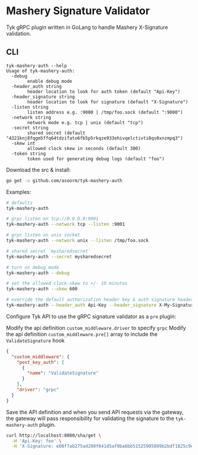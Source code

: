 Mashery Signature Validator
===========================

Tyk gRPC plugin written in GoLang to handle Mashery X-Signature validation.

CLI
---

```
tyk-mashery-auth --help
Usage of tyk-mashery-auth:
  -debug
        enable debug mode
  -header_auth string
        header location to look for auth token (default "Api-Key")
  -header_signature string
        header location to look for signature (default "X-Signature")
  -listen string
        listen address e.g. :9000 | /tmp/foo.sock (default ":9000")
  -network string
        network mode e.g. tcp | unix (default "tcp")
  -secret string
        shared secret (default "4321knj8fqgm5ffq64tdzifato6fb5p5rkqze933ehivqelctivti8qs0xnzmpq3")
  -skew int
        allowed clock skew in seconds (default 300)
  -token string
        token used for generating debug logs (default "foo")
```

Download the src & install:

```bash
go get -u github.com/asoorm/tyk-mashery-auth
```

Examples:

```bash
# defaults
tyk-mashery-auth

# grpc listen on tcp://0.0.0.0:9001
tyk-mashery-auth --network tcp --listen :9001

# grpc listen on unix socket
tyk-mashery-auth --network unix --listen /tmp/foo.sock

# shared secret `mysharedsecret`
tyk-mashery-auth --secret mysharedsecret

# turn on debug mode
tyk-mashery-auth --debug

# set the allowed clock-skew to +/- 10 minutes
tyk-mashery-auth --skew 600

# override the default authorization header key & auth signature header keys
tyk-mashery-auth --header_auth Api-Key --header_signature X-My-Signature
```

Configure Tyk API to use the gRPC signature validator as a `pre` plugin:

Modify the api definition `custom_middleware.driver` to specify `grpc`
Modify the api definition `custom_middleware.pre[]` array to include the `ValidateSignature` hook

```json
{
  "custom_middleware": {
    "post_key_auth": [
      {
        "name": "ValidateSignature"
      }
    ],
    "driver": "grpc"
  }
}
```

Save the API definition and when you send API requests via the gateway, the gateway will pass responsibility for
validating the signature to the `tyk-mashery-auth` plugin.

```bash
curl http://localhost:8080/sha/get \
  -H 'Api-Key: foo' \
  -H 'X-Signature: e08f7ab275ad200f041d5af0ba6bb51525905899b2bdf1825c9ea5d578ca1161'
```
